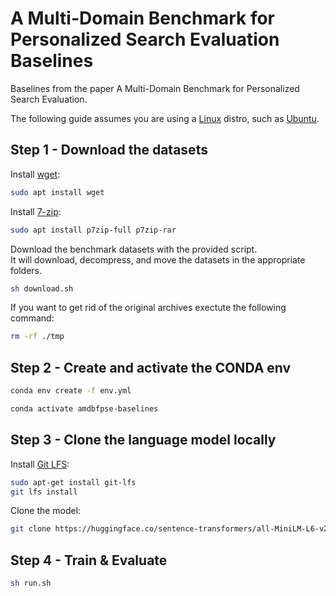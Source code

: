 # A Multi-Domain Benchmark for Personalized Search Evaluation Baselines
Baselines from the paper A Multi-Domain Benchmark for Personalized Search Evaluation.

The following guide assumes you are using a [Linux](https://en.wikipedia.org/wiki/Linux) distro, such as [Ubuntu](https://ubuntu.com).

## Step 1 - Download the datasets
Install [wget](https://www.gnu.org/software/wget/):
```sh
sudo apt install wget
```
Install [7-zip](https://www.7-zip.org):
```sh
sudo apt install p7zip-full p7zip-rar
```
Download the benchmark datasets with the provided script.  
It will download, decompress, and move the datasets in the appropriate folders.
```sh
sh download.sh
```
If you want to get rid of the original archives exectute the following command:
```sh
rm -rf ./tmp
```

## Step 2 - Create and activate the CONDA env
```sh
conda env create -f env.yml
```
```sh
conda activate amdbfpse-baselines
```

## Step 3 - Clone the language model locally
Install [Git LFS](https://git-lfs.github.com):
```sh
sudo apt-get install git-lfs
git lfs install
```

Clone the model:
```sh
git clone https://huggingface.co/sentence-transformers/all-MiniLM-L6-v2
```

## Step 4 - Train & Evaluate
```sh
sh run.sh
```